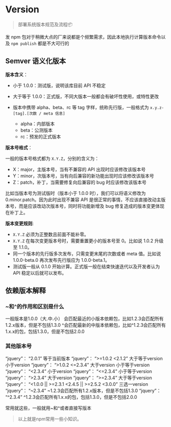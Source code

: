# Version

> 部署系统版本规范及流程📦

发 npm 包对于稍微大点的厂来说都是个频繁需求，因此本地执行计算版本命令以及 `npm publish` 都是不大可行的

## Semver 语义化版本

**版本含义**：

- 小于 1.0.0：测试版，说明该库目前 API 不稳定
- 大于等于 1.0.0：正式版，不同大版本一般都会有破坏性使用，或特性更改
- 版本中携带 alpha、beta、rc 等 tag 字样，统称先行版，一般格式为 `x.y.z-[tag].[次数 / meta 信息]`

  - alpha：内部版本
  - beta：公测版本
  - rc：预发的正式版本

**版本号格式**：

一般的版本号格式都为 `X.Y.Z`，分别的含义为：

- X：major，主版本号，当有不兼容的 API 出现时应该修改该版本号
- Y：minor，次版本号，当有向后兼容的新功能出现时应该修改该版本号
- Z：patch，补丁，当需要修复向后兼容的 bug 时应该修改该版本号

比如当版本号为测试版时（版本小于 1.0.0 时），我们可以将语义修改为 0.minor.patch。因为此时出现不兼容 API 是很正常的事情，不应该直接改动主版本号，而是应该改动次版本号，同时将功能新增及 bug 修复造成的版本变更体现在补丁上。

**版本变更规则**:

- `X.Y.Z` 必须为正整数且前面不能补零。
- `X.Y.Z` 在每次变更版本号时，需要重置更小的版本号至 0。比如说 1.0.2 升级至 1.1.0。
- 同一个版本的先行版多次发布，只需变更末尾的次数或者 meta 值。比如说 1.0.0-beta.0 再次发布先行版应为 1.0.0-beta.1。
- 测试版一般从 0.1.0 开始计算。正式版一般在结束快速迭代以及开发者认为 API 稳定以后就可以发布。

## 依赖版本解释

### ~和^的作用和区别是什么

一般版本是1.0.0（大.中.小）
会匹配最近的小版本依赖包，比如1.2.3会匹配所有1.2.x版本，但是不包括1.3.0
^会匹配最新的中版本依赖包，比如^1.2.3会匹配所有1.x.x的包，包括1.3.0，但是不包括2.0.0

### 其他版本号

“jquery”： “2.0.1” 等于当前版本
“jquery”： “>=1.0.2 <2.1.2” 大于等于version 小于version
“jquery”： “>1.0.2 <=2.3.4” 大于version 小于等于version
“jquery”： “<2.3.4” 小于version
“jquery”： “<=2.3.4” 小于等于version
“jquery”： “>2.3.4” 大于version
“jquery”： “>=2.3.4” 大于等于version
“jquery”： “<1.0.0 || >=2.3.1 <2.4.5 || >=2.5.2 <3.0.0” 三选一version
“jquery”： “~2.3.4” ~1.2.3会匹配所有1.2.x版本，但是不包括1.3.0
“jquery”： “^2.3.4” ^1.2.3会匹配所有1.x.x的包，包括1.3.0，但是不包括2.0.0

常用就这些，一般就用~和^或者直接写版本

> 以上就是npm常用一些小知识。
